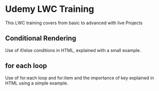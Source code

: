 <h1>Udemy LWC Training</h1>
<body>This LWC training covers from basic to advanced with live Projects</body>
<br>
<body>
  <h2>Conditional Rendering</h2>
  Use of if/else conditions in HTML, explained with a small example.
  <h2>for each loop</h2>
  Use of for:each loop and for:item and the importance of key explained in HTML using a simple example.
</body>
